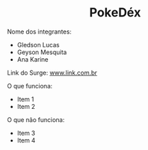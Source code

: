 <h1 align="center"> PokeDéx </h1>

Nome dos integrantes: 
- Gledson Lucas
- Geyson Mesquita
- Ana Karine

Link do Surge: www.link.com.br

O que funciona:
- Item 1
- Item 2

O que não funciona: 
- Item 3
- Item 4
